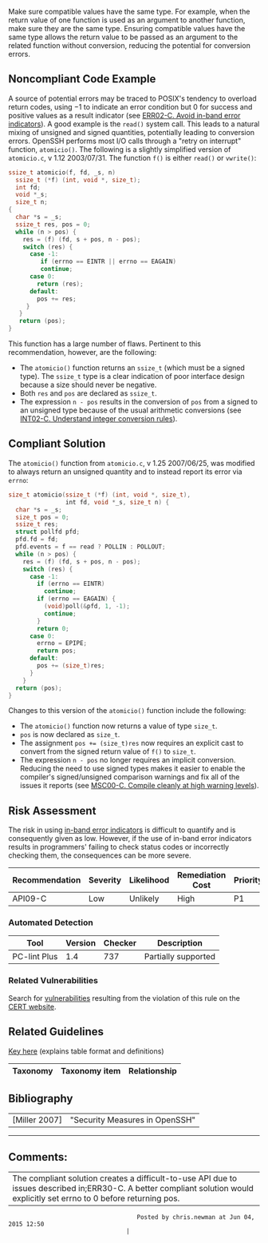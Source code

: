 Make sure compatible values have the same type. For example, when the return value of one function is used as an argument to another function, make sure they are the same type. Ensuring compatible values have the same type allows the return value to be passed as an argument to the related function without conversion, reducing the potential for conversion errors.
## Noncompliant Code Example
A source of potential errors may be traced to POSIX's tendency to overload return codes, using −1 to indicate an error condition but 0 for success and positive values as a result indicator (see [ERR02-C. Avoid in-band error indicators](ERR02-C_%20Avoid%20in-band%20error%20indicators)). A good example is the `read()` system call. This leads to a natural mixing of unsigned and signed quantities, potentially leading to conversion errors.
OpenSSH performs most I/O calls through a "retry on interrupt" function, `atomicio()`. The following is a slightly simplified version of `atomicio.c`, v 1.12 2003/07/31. The function `f()` is either `read()` or `vwrite()`:
``` c
ssize_t atomicio(f, fd, _s, n)
  ssize_t (*f) (int, void *, size_t);
  int fd;
  void *_s;
  size_t n;
{
  char *s = _s;
  ssize_t res, pos = 0;
  while (n > pos) {
    res = (f) (fd, s + pos, n - pos);
    switch (res) {
      case -1:
         if (errno == EINTR || errno == EAGAIN)
         continue;
      case 0:
        return (res);
      default:
        pos += res;
     }
   }
   return (pos);
}
```
This function has a large number of flaws. Pertinent to this recommendation, however, are the following:
-   The `atomicio()` function returns an `ssize_t` (which must be a signed type). The `ssize_t` type is a clear indication of poor interface design because a size should never be negative.
-   Both `res` and `pos` are declared as `ssize_t`.
-   The expression `n - pos` results in the conversion of `pos` from a signed to an unsigned type because of the usual arithmetic conversions (see [INT02-C. Understand integer conversion rules](INT02-C_%20Understand%20integer%20conversion%20rules)).
## Compliant Solution
The `atomicio()` function from `atomicio.c`, v 1.25 2007/06/25, was modified to always return an unsigned quantity and to instead report its error via `errno`:
``` c
size_t atomicio(ssize_t (*f) (int, void *, size_t),
                int fd, void *_s, size_t n) {
  char *s = _s;
  size_t pos = 0;
  ssize_t res;
  struct pollfd pfd;
  pfd.fd = fd;
  pfd.events = f == read ? POLLIN : POLLOUT;
  while (n > pos) {
    res = (f) (fd, s + pos, n - pos);
    switch (res) {
      case -1:
        if (errno == EINTR)
          continue;
        if (errno == EAGAIN) {
          (void)poll(&pfd, 1, -1);
          continue;
        }
        return 0;
      case 0:
        errno = EPIPE;
        return pos;
      default:
        pos += (size_t)res;
      }
    }
  return (pos);
}
```
Changes to this version of the `atomicio()` function include the following:
-   The `atomicio()` function now returns a value of type `size_t`.
-   `pos` is now declared as `size_t`.
-   The assignment `pos += (size_t)res` now requires an explicit cast to convert from the signed return value of `f()` to `size_t`.
-   The expression `n - pos` no longer requires an implicit conversion.
Reducing the need to use signed types makes it easier to enable the compiler's signed/unsigned comparison warnings and fix all of the issues it reports (see [MSC00-C. Compile cleanly at high warning levels](MSC00-C_%20Compile%20cleanly%20at%20high%20warning%20levels)).
## Risk Assessment
The risk in using [in-band error indicators](BB.-Definitions_87152273.html#BB.Definitions-in-banderrorindicator) is difficult to quantify and is consequently given as low. However, if the use of in-band error indicators results in programmers' failing to check status codes or incorrectly checking them, the consequences can be more severe.

| Recommendation | Severity | Likelihood | Remediation Cost | Priority | Level |
| ----|----|----|----|----|----|
| API09-C | Low | Unlikely | High | P1 | L3 |

### Automated Detection

| Tool | Version | Checker | Description |
| ----|----|----|----|
| PC-lint Plus | 1.4 | 737 | Partially supported |

### Related Vulnerabilities
Search for [vulnerabilities](BB.-Definitions_87152273.html#BB.Definitions-vulnerability) resulting from the violation of this rule on the [CERT website](https://www.kb.cert.org/vulnotes/bymetric?searchview&query=FIELD+KEYWORDS+contains+ERR02-C).
## Related Guidelines
[Key here](https://wiki.sei.cmu.edu/confluence/display/c/How+this+Coding+Standard+is+Organized#HowthisCodingStandardisOrganized-RelatedGuidelines) (explains table format and definitions)

| Taxonomy | Taxonomy item | Relationship |
| ----|----|----|

## Bibliography

|  |  |
| ----|----|
| [Miller 2007] | "Security Measures in OpenSSH" |

------------------------------------------------------------------------
[](API07-C_%20Enforce%20type%20safety) [](../c/Rec_%2013_%20Application%20Programming%20Interfaces%20_API_) [](https://wiki.sei.cmu.edu/confluence/pages/viewpage.action?pageId=87151961)
## Comments:

|  |
| ----|
| The compliant solution creates a difficult-to-use API due to issues described in;ERR30-C. A better compliant solution would explicitly set errno to 0 before returning pos.
                                        Posted by chris.newman at Jun 04, 2015 12:50
                                     |

